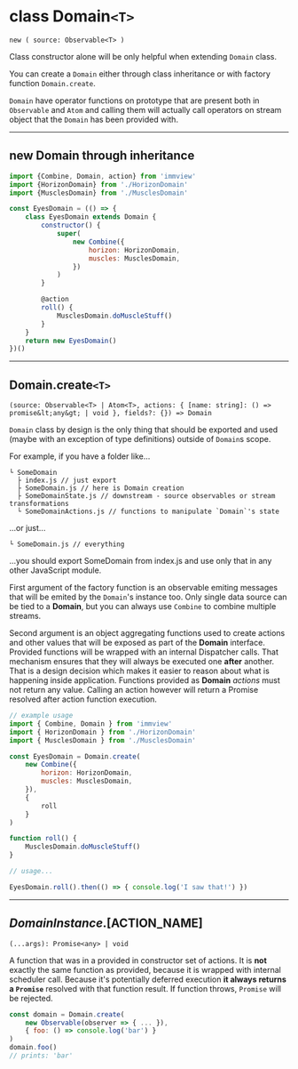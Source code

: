 # class Domain`<T>`
`new ( source: Observable<T> )`

Class constructor alone will be only helpful when extending `Domain` class.

You can create a `Domain` either through class inheritance or with factory function `Domain.create`.

`Domain` have operator functions on prototype
that are present both in `Observable` and `Atom`
and calling them will actually call operators on stream object
that the `Domain` has been provided with.

---
## new Domain through inheritance
```javascript
import {Combine, Domain, action} from 'immview'
import {HorizonDomain} from './HorizonDomain'
import {MusclesDomain} from './MusclesDomain'

const EyesDomain = (() => {
	class EyesDomain extends Domain {
		constructor() {
			super(
				new Combine({
					horizon: HorizonDomain,
					muscles: MusclesDomain,
				})
			)
		}

		@action
		roll() {
			MusclesDomain.doMuscleStuff()
		}
	}
	return new EyesDomain()
})()
```

---
## Domain.create`<T>`
`(source: Observable<T> | Atom<T>, actions: { [name: string]: () => promise&lt;any&gt; | void }, fields?: {}) => Domain`

`Domain` class by design is the only thing that should be exported and used (maybe with an exception of type definitions) outside of `Domain`s scope.

For example, if you have a folder like...
```
└ SomeDomain
  ├ index.js // just export
  ├ SomeDomain.js // here is Domain creation
  ├ SomeDomainState.js // downstream - source observables or stream transformations
  └ SomeDomainActions.js // functions to manipulate `Domain`'s state
```
...or just...
```
└ SomeDomain.js // everything
```
...you should export SomeDomain from index.js and use only that in any other JavaScript module.

First argument of the factory function is an observable emiting messages that will be emited by the `Domain`'s instance too.
Only single data source can be tied to a **Domain**, but you can always use `Combine` to combine multiple streams.

Second argument is an object aggregating functions used to create actions and other values that will be exposed as part of the **Domain** interface.
Provided functions will be wrapped with an internal Dispatcher calls. That mechanism ensures that they will always be executed one **after** another. That is a design decision which makes it easier to reason about what is happening inside application.
Functions provided as **Domain** *actions* must not return any value.
Calling an action however will return a Promise resolved after action function execution.

```javascript
// example usage
import { Combine, Domain } from 'immview'
import { HorizonDomain } from './HorizonDomain'
import { MusclesDomain } from './MusclesDomain'

const EyesDomain = Domain.create(
	new Combine({
		horizon: HorizonDomain,
		muscles: MusclesDomain,
	}),
	{
		roll
	}
)

function roll() {
	MusclesDomain.doMuscleStuff()
}

// usage...

EyesDomain.roll().then(() => { console.log('I saw that!') })
```

---
## *DomainInstance*.[ACTION_NAME]
`(...args): Promise<any> | void`

A function that was in a provided in constructor set of actions.
It is **not** exactly the same function as provided, because it is wrapped with internal scheduler call.
Because it's potentially deferred execution **it always returns a `Promise`** resolved with that function result.
If function throws, `Promise` will be rejected.

```javascript
const domain = Domain.create(
	new Observable(observer => { ... }),
	{ foo: () => console.log('bar') }
)
domain.foo()
// prints: 'bar'
```
